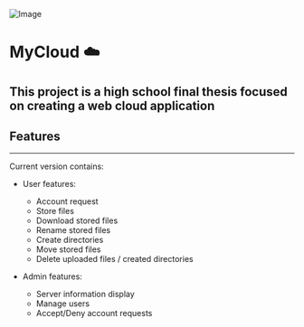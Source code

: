 ![Image](https://github.com/user-attachments/assets/6936dc2f-393a-40bb-bf45-6af189dfe007)
# MyCloud ☁️
This project is a high school final thesis focused on creating a web cloud application
---
## Features
---
Current version contains:
- User features:
  - Account request 
  - Store files
  - Download stored files
  - Rename stored files
  - Create directories
  - Move stored files
  - Delete uploaded files / created directories
    
- Admin features:  
  - Server information display
  - Manage users
  - Accept/Deny account requests
